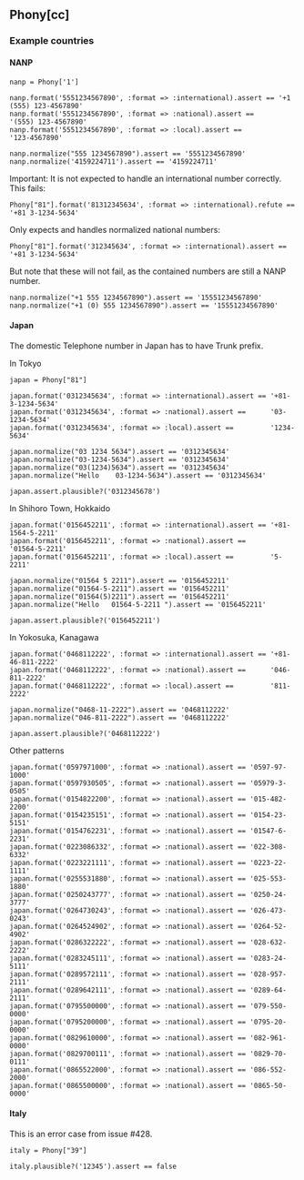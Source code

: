 ## Phony[cc]



### Example countries

#### NANP

    nanp = Phony['1']
    
    nanp.format('5551234567890', :format => :international).assert == '+1 (555) 123-4567890'
    nanp.format('5551234567890', :format => :national).assert ==      '(555) 123-4567890'
    nanp.format('5551234567890', :format => :local).assert ==         '123-4567890'
    
    nanp.normalize("555 1234567890").assert == '5551234567890'
    nanp.normalize('4159224711').assert == '4159224711'

Important: It is not expected to handle an international number correctly. This fails:

    Phony["81"].format('81312345634', :format => :international).refute == '+81 3-1234-5634'

Only expects and handles normalized national numbers:

    Phony["81"].format('312345634', :format => :international).assert == '+81 3-1234-5634'

But note that these will not fail, as the contained numbers are still a NANP number.

    nanp.normalize("+1 555 1234567890").assert == '15551234567890'
    nanp.normalize("+1 (0) 555 1234567890").assert == '15551234567890'

#### Japan

The domestic Telephone number in Japan has to have Trunk prefix.

In Tokyo

    japan = Phony["81"]
  
    japan.format('0312345634', :format => :international).assert == '+81-3-1234-5634'
    japan.format('0312345634', :format => :national).assert ==      '03-1234-5634'
    japan.format('0312345634', :format => :local).assert ==         '1234-5634'
    
    japan.normalize("03 1234 5634").assert == '0312345634'
    japan.normalize("03-1234-5634").assert == '0312345634'
    japan.normalize("03(1234)5634").assert == '0312345634'
    japan.normalize("Hello    03-1234-5634").assert == '0312345634'
  
    japan.assert.plausible?('0312345678')

In Shihoro Town, Hokkaido

    japan.format('0156452211', :format => :international).assert == '+81-1564-5-2211'
    japan.format('0156452211', :format => :national).assert ==      '01564-5-2211'
    japan.format('0156452211', :format => :local).assert ==         '5-2211'
    
    japan.normalize("01564 5 2211").assert == '0156452211'
    japan.normalize("01564-5-2211").assert == '0156452211'
    japan.normalize("01564(5)2211").assert == '0156452211'
    japan.normalize("Hello   01564-5-2211 ").assert == '0156452211'
    
    japan.assert.plausible?('0156452211')

In Yokosuka, Kanagawa

    japan.format('0468112222', :format => :international).assert == '+81-46-811-2222'
    japan.format('0468112222', :format => :national).assert ==      '046-811-2222'
    japan.format('0468112222', :format => :local).assert ==         '811-2222'

    japan.normalize("0468-11-2222").assert == '0468112222'
    japan.normalize("046-811-2222").assert == '0468112222'

    japan.assert.plausible?('0468112222')

Other patterns

    japan.format('0597971000', :format => :national).assert == '0597-97-1000'
    japan.format('0597930505', :format => :national).assert == '05979-3-0505'
    japan.format('0154822200', :format => :national).assert == '015-482-2200'
    japan.format('0154235151', :format => :national).assert == '0154-23-5151'
    japan.format('0154762231', :format => :national).assert == '01547-6-2231'
    japan.format('0223086332', :format => :national).assert == '022-308-6332'
    japan.format('0223221111', :format => :national).assert == '0223-22-1111'
    japan.format('0255531880', :format => :national).assert == '025-553-1880'
    japan.format('0250243777', :format => :national).assert == '0250-24-3777'
    japan.format('0264730243', :format => :national).assert == '026-473-0243'
    japan.format('0264524902', :format => :national).assert == '0264-52-4902'
    japan.format('0286322222', :format => :national).assert == '028-632-2222'
    japan.format('0283245111', :format => :national).assert == '0283-24-5111'
    japan.format('0289572111', :format => :national).assert == '028-957-2111'
    japan.format('0289642111', :format => :national).assert == '0289-64-2111'
    japan.format('0795500000', :format => :national).assert == '079-550-0000'
    japan.format('0795200000', :format => :national).assert == '0795-20-0000'
    japan.format('0829610000', :format => :national).assert == '082-961-0000'
    japan.format('0829700111', :format => :national).assert == '0829-70-0111'
    japan.format('0865522000', :format => :national).assert == '086-552-2000'
    japan.format('0865500000', :format => :national).assert == '0865-50-0000'


#### Italy

This is an error case from issue #428.

    italy = Phony["39"]
  
    italy.plausible?('12345').assert == false